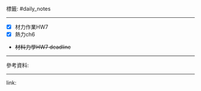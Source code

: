 標籤: #daily_notes 

---

- [x] 材力作業HW7
- [x] 熱力ch6
- ~~材料力學HW7 deadline~~

---

參考資料:



---

link:

